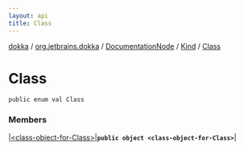 ```yaml
---
layout: api
title: Class
---
```

[dokka](../../../../index.html) / [org.jetbrains.dokka](../../../index.html) / [DocumentationNode](../../index.html) / [Kind](../index.html) / [Class](index.html)


# Class



```
public enum val Class
```


### Members


|[&lt;class-object-for-Class&gt;](_class-object-for-Class_.html)|**`public object <class-object-for-Class>`**|

